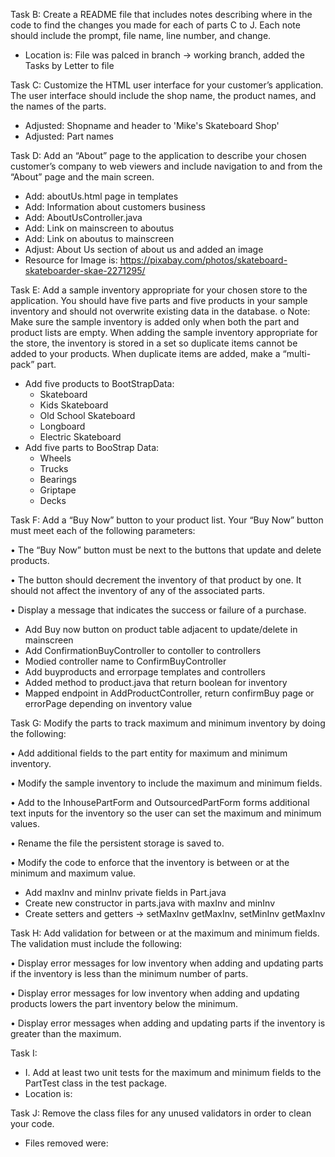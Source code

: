 Task B: Create a README file that includes notes describing where in the code 
to find the changes you made for each of parts C to J. Each note should 
include the prompt, file name, line number, and change.

 - Location is: File was palced in branch -> working branch, added the 
Tasks by Letter to file 

Task C: Customize the HTML user interface for your customer’s application. The 
user interface should include the shop name, the product names, and the 
names of the parts.

 - Adjusted: Shopname and header to 'Mike's Skateboard Shop'
 - Adjusted: Part names

Task D: Add an “About” page to the application to describe your chosen 
customer’s company to web viewers and include navigation to and from the 
“About” page and the main screen.

 - Add: aboutUs.html page in templates
 - Add: Information about customers business
 - Add: AboutUsController.java
 - Add: Link on mainscreen to aboutus
 - Add: Link on aboutus to mainscreen
 - Adjust: About Us section of about us and added an image
 - Resource for Image is: 
https://pixabay.com/photos/skateboard-skateboarder-skae-2271295/
 
Task E: Add a sample inventory appropriate for your chosen store to the 
application. You should have five parts and five products in your sample 
inventory and should not overwrite existing data in the database.
 o Note: Make sure the sample inventory is added only when both the part 
and product lists are empty. When adding the sample inventory appropriate 
for the store, the inventory is stored in a set so duplicate items cannot 
be added to your products. When duplicate items are added, make a 
“multi-pack” part.

- Add five products to BootStrapData:
  - Skateboard
  - Kids Skateboard
  - Old School Skateboard
  - Longboard
  - Electric Skateboard
- Add five parts to BooStrap Data:
  - Wheels
  - Trucks
  - Bearings
  - Griptape
  - Decks

Task F: Add a “Buy Now” button to your product list. Your “Buy Now” 
button must 
meet each of the following parameters:

•   The “Buy Now” button must be next to the buttons that update and 
delete products.

•   The button should decrement the inventory of that product by one. It 
should not affect the inventory of any of the associated parts.

•   Display a message that indicates the success or failure of a purchase.

  - Add Buy now button on product table adjacent to update/delete in mainscreen
  - Add ConfirmationBuyController to contoller to controllers
  - Modied controller name to ConfirmBuyController
  - Add buyproducts and errorpage templates and controllers 
  - Added method to product.java that return boolean for inventory
  - Mapped endpoint in AddProductController, return confirmBuy page or errorPage depending on inventory value

Task G: Modify the parts to track maximum and minimum inventory by doing the 
following:

•   Add additional fields to the part entity for maximum and minimum 
inventory.

•   Modify the sample inventory to include the maximum and minimum fields.

•   Add to the InhousePartForm and OutsourcedPartForm forms additional 
text inputs for the inventory so the user can set the maximum and minimum 
values.

•   Rename the file the persistent storage is saved to.

•   Modify the code to enforce that the inventory is between or at the 
minimum and maximum value.

  - Add maxInv and minInv private fields in Part.java
  - Create new constructor in parts.java with maxInv and minInv
  - Create setters and getters -> setMaxInv getMaxInv, setMinInv getMaxInv

Task H: Add validation for between or at the maximum and minimum fields. The 
validation must include the following:

•   Display error messages for low inventory when adding and updating 
parts if the inventory is less than the minimum number of parts.

•   Display error messages for low inventory when adding and updating 
products lowers the part inventory below the minimum.

•   Display error messages when adding and updating parts if the inventory 
is greater than the maximum.

Task I:
- I.  Add at least two unit tests for the maximum and minimum fields to 
the PartTest class in the test package.
- Location is:

Task J: Remove the class files for any unused validators in order to clean 
your code.
- Files removed were:


